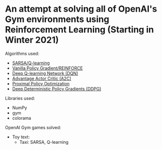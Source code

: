# An attempt at solving all of OpenAI's Gym environments using Reinforcement Learning (Starting in Winter 2021)

Algorithms used:
- [SARSA/Q-learning](https://www.cse.unsw.edu.au/~cs9417ml/RL1/algorithms.html)
- [Vanilla Policy Gradient/REINFORCE](https://spinningup.openai.com/en/latest/algorithms/vpg.html#background)
- [Deep Q-learning Network (DQN)](https://www.cs.toronto.edu/~vmnih/docs/dqn.pdf)
- [Advantage Actor Critic (A2C)](https://arxiv.org/pdf/1602.01783.pdf)
- [Proximal Policy Optimization](https://spinningup.openai.com/en/latest/algorithms/ppo.html)
- [Deep Deterministic Policy Gradients (DDPG)](https://spinningup.openai.com/en/latest/algorithms/ddpg.html)

Libraries used:
- NumPy
- gym
- colorama

OpenAI Gym games solved:
- Toy text:
    - Taxi: SARSA, Q-learning
